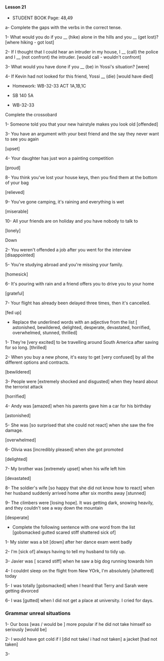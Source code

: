 #### Lesson 21

- STUDENT BOOK Page: 48,49

a- Complete the gaps with the verbs in the correct tense.

1- What would you do if you __ (hike) alone in the hills and you __ (get lost)?
 [where hiking - got lost]

2- If I thought that I could hear an intruder in my house, 
I __ (call) the police and I __ (not confront) the intruder.
[would call - wouldn't confront]

3- What would you have done if you  __ (be) in Yossi's situation?
[were]

4- If Kevin had not looked for this friend, Yossi __ (die)
[would have died]

- Homework: WB-32-33 ACT 1A,1B,1C
- SB 140 5A

- WB-32-33

Complete the crossobard

1- Someone told you that your new hairstyle makes you look old
[offended]

3- You have an argument with your best friend and the say they never
want to see you again

[upset]

4- Your daughter has just won a painting competition

[proud]

8- You think you've lost your house keys, then you find them at
the bottom of your bag

[relieved]

9- You've gone camping, it's raining and everything is wet

[miserable]

10- All your friends are on holiday and you have nobody to talk to

[lonely]

Down

2- You weren't offended a job after you went for the interview
[disappointed]

5- You're studying abroad and you're missing your family.

[homesick]

6- It's pouring with rain and a friend offers you to drive you
to your home

[grateful]

7- Your flight has already been delayed three times,
then it's cancelled.

[fed up]



- Replace the underlined words with an adjective from the list
[ astonished, bewildered, delighted, desperate, devastated, horrified,
overwhelmed,  stunned, thrilled]

1- They're [very excited] to be travelling around South America after
saving for so long.
[thrilled]

2- When you buy a new phone, it's easy to get [very confused] by all the
different options and contracts.

[bewildered]

3- People were [extremely shocked and disgusted] when they heard about the
terrorist attack

[horrified]

4- Andy was [amazed] when his parents gave him a car for his birthday

[astonished]

5- She was [so surprised that she could not react] when she saw the
fire damage.

[overwhelmed]

6- Olivia was [incredibly pleased] when she got promoted

[delighted]

7- My brother was [extremely upset] when his wife left him

[devastated]

8- The soldier's wife [so happy that she did not know how to react] when her
 husband suddenly arrived home after six months away
[stunned]

9- The climbers were [losing hope]. It was getting dark, snowing heavily,
and they couldn't see a way down the mountain

[desperate]


- Complete the following sentence with one word from the list
[gobsmacked gutted scared stiff shattered sick of]

1- My sister was a bit [down] after her dance exam
went badly

2- I'm [sick of] always having to tell my husband to tidy up.

3- Javier was [ scared stiff] when he saw a big dog running
towards him

4- I couldnt sleep on the flight from New YOrk, I'm absolutely
[shattered]  today

5- I was totally [gobsmacked] when I heard that Terry and Sarah were getting
divorced

6- I was [gutted] when I did not get a place at university.
I cried for days.


### Grammar unreal situations

1- Our boss [was / would be ] more popular if he did not take himself so
seriously
[would be]

2- I would have got cold if I [did not take/ i had not taken] a jacket
[had not taken]

3- 
